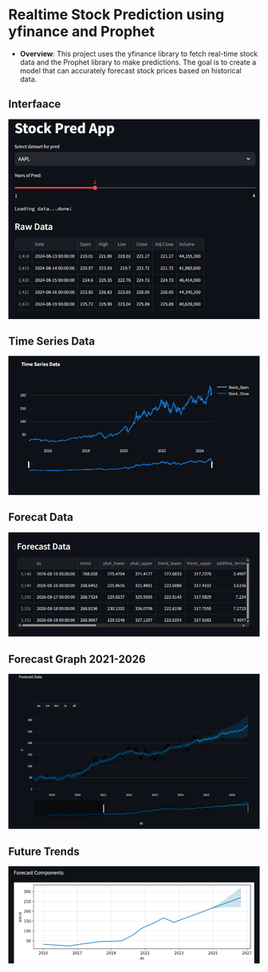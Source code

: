 # Realtime Stock Prediction using yfinance and Prophet
- **Overview**: This project uses the yfinance library to fetch real-time stock data and the Prophet library  to make predictions. The goal is to create a model that can accurately forecast stock prices based on historical  data.

## Interfaace
<img src="https://github.com/iamrajharshit/Stock-Pred-WebApp/blob/main/img/Screenshot%20(588).png">

## Time Series Data
<img src="https://github.com/iamrajharshit/Stock-Pred-WebApp/blob/main/img/Screenshot%20(589).png">

## Forecat Data
<img src="https://github.com/iamrajharshit/Stock-Pred-WebApp/blob/main/img/Screenshot%20(590).png">

## Forecast Graph 2021-2026
<img src="https://github.com/iamrajharshit/Stock-Pred-WebApp/blob/main/img/Screenshot%20(591).png">

## Future Trends
<img src="https://github.com/iamrajharshit/Stock-Pred-WebApp/blob/main/img/Screenshot%20(592).png">
